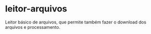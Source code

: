 # leitor-arquivos
Leitor básico de arquivos, que permite também fazer o download dos arquivos e processamento.

